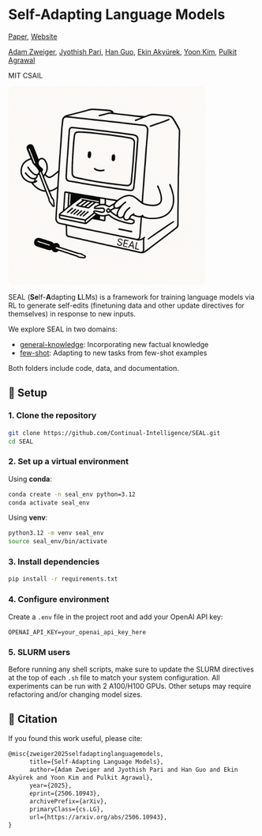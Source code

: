# Self-Adapting Language Models

[Paper](https://arxiv.org/abs/2506.10943), [Website](https://jyopari.github.io/posts/seal)

[Adam Zweiger](https://adamzweiger.github.io/),
[Jyothish Pari](https://jyopari.github.io),
[Han Guo](https://han-guo.info/),
[Ekin Akyürek](https://ekinakyurek.github.io/),
[Yoon Kim](https://people.csail.mit.edu/yoonkim/),
[Pulkit Agrawal](https://people.csail.mit.edu/pulkitag/)

MIT CSAIL

<img src="few-shot/assets/SEAL.png" alt="SEAL" width="400"/>

SEAL (**Se**lf-**A**dapting **L**LMs) is a framework for training language models via RL to generate self-edits (finetuning data and other update directives for themselves) in response to new inputs.

We explore SEAL in two domains:

- [general-knowledge](general-knowledge): Incorporating new factual knowledge
- [few-shot](few-shot): Adapting to new tasks from few-shot examples

Both folders include code, data, and documentation.

## 🔧 Setup

### 1. Clone the repository

```bash
git clone https://github.com/Continual-Intelligence/SEAL.git
cd SEAL
```

### 2. Set up a virtual environment

Using **conda**:

```bash
conda create -n seal_env python=3.12
conda activate seal_env
```

Using **venv**:

```bash
python3.12 -m venv seal_env
source seal_env/bin/activate
```

### 3. Install dependencies

```bash
pip install -r requirements.txt
```

### 4. Configure environment

Create a `.env` file in the project root and add your OpenAI API key:

```env
OPENAI_API_KEY=your_openai_api_key_here
```

### 5. SLURM users

Before running any shell scripts, make sure to update the SLURM directives at the top of each `.sh` file to match your system configuration. All experiments can be run with 2 A100/H100 GPUs. Other setups may require refactoring and/or changing model sizes.

## 📄 Citation

If you found this work useful, please cite:

```
@misc{zweiger2025selfadaptinglanguagemodels,
      title={Self-Adapting Language Models}, 
      author={Adam Zweiger and Jyothish Pari and Han Guo and Ekin Akyürek and Yoon Kim and Pulkit Agrawal},
      year={2025},
      eprint={2506.10943},
      archivePrefix={arXiv},
      primaryClass={cs.LG},
      url={https://arxiv.org/abs/2506.10943}, 
}
```
